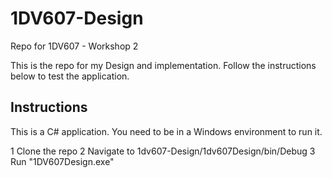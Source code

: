 # 1DV607-Design
Repo for 1DV607 - Workshop 2

This is the repo for my Design and implementation. Follow the instructions below to test the application.

## Instructions

This is a C# application. You need to be in a Windows environment to run it.

1 Clone the repo
2 Navigate to 1dv607-Design/1dv607Design/bin/Debug
3 Run "1DV607Design.exe"
